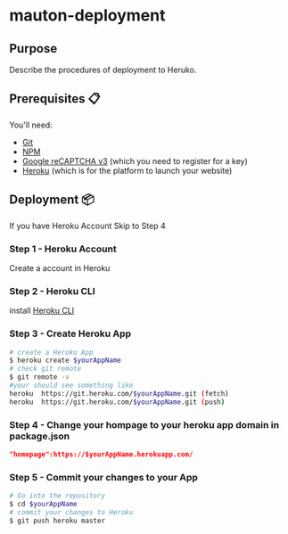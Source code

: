 # mauton-deployment

## Purpose
Describe the procedures of deployment to Heruko.

## Prerequisites 📋
You'll need:
* [Git](https://git-scm.com) 
* [NPM](http://npmjs.com)
* [Google reCAPTCHA v3](https://developers.google.com/recaptcha/docs/v3) (which you need to register for a key)
* [Heroku](https://heroku.com) (which is for the platform to launch your website)

## Deployment 📦

If you have Heroku Account Skip to Step 4
### Step 1 - Heroku Account

Create a account in Heroku

### Step 2 - Heroku CLI

install [Heroku CLI](https://devcenter.heroku.com/articles/heroku-cli)

### Step 3 - Create Heroku App

```bash
# create a Heroku App
$ heroku create $yourAppName
# check git remote 
$ git remote -v
#your should see something like
heroku  https://git.heroku.com/$yourAppName.git (fetch)
heroku  https://git.heroku.com/$yourAppName.git (push)
```

### Step 4 - Change your hompage to your heroku app domain in  package.json
```json
"homepage":https://$yourAppName.herokuapp.com/
```

### Step 5 - Commit your changes to your App
```bash
# Go into the repository
$ cd $yourAppName
# commit your changes to Heroku
$ git push heroku master
```

